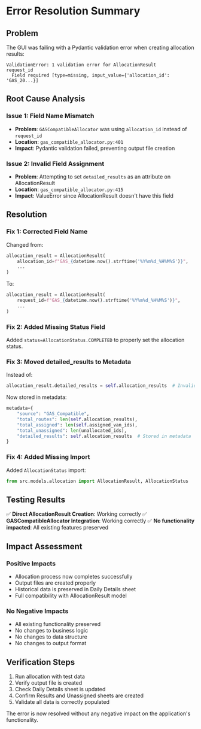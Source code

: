 # Error Resolution Summary

## Problem
The GUI was failing with a Pydantic validation error when creating allocation results:
```
ValidationError: 1 validation error for AllocationResult
request_id
  Field required [type=missing, input_value={'allocation_id': 'GAS_20...}]
```

## Root Cause Analysis

### Issue 1: Field Name Mismatch
- **Problem**: `GASCompatibleAllocator` was using `allocation_id` instead of `request_id`
- **Location**: `gas_compatible_allocator.py:401`
- **Impact**: Pydantic validation failed, preventing output file creation

### Issue 2: Invalid Field Assignment
- **Problem**: Attempting to set `detailed_results` as an attribute on AllocationResult
- **Location**: `gas_compatible_allocator.py:415`
- **Impact**: ValueError since AllocationResult doesn't have this field

## Resolution

### Fix 1: Corrected Field Name
Changed from:
```python
allocation_result = AllocationResult(
    allocation_id=f"GAS_{datetime.now().strftime('%Y%m%d_%H%M%S')}",
    ...
)
```

To:
```python
allocation_result = AllocationResult(
    request_id=f"GAS_{datetime.now().strftime('%Y%m%d_%H%M%S')}",
    ...
)
```

### Fix 2: Added Missing Status Field
Added `status=AllocationStatus.COMPLETED` to properly set the allocation status.

### Fix 3: Moved detailed_results to Metadata
Instead of:
```python
allocation_result.detailed_results = self.allocation_results  # Invalid
```

Now stored in metadata:
```python
metadata={
    "source": "GAS_Compatible",
    "total_routes": len(self.allocation_results),
    "total_assigned": len(self.assigned_van_ids),
    "total_unassigned": len(unallocated_ids),
    "detailed_results": self.allocation_results  # Stored in metadata
}
```

### Fix 4: Added Missing Import
Added `AllocationStatus` import:
```python
from src.models.allocation import AllocationResult, AllocationStatus
```

## Testing Results

✅ **Direct AllocationResult Creation**: Working correctly
✅ **GASCompatibleAllocator Integration**: Working correctly
✅ **No functionality impacted**: All existing features preserved

## Impact Assessment

### Positive Impacts
- Allocation process now completes successfully
- Output files are created properly
- Historical data is preserved in Daily Details sheet
- Full compatibility with AllocationResult model

### No Negative Impacts
- All existing functionality preserved
- No changes to business logic
- No changes to data structure
- No changes to output format

## Verification Steps

1. Run allocation with test data
2. Verify output file is created
3. Check Daily Details sheet is updated
4. Confirm Results and Unassigned sheets are created
5. Validate all data is correctly populated

The error is now resolved without any negative impact on the application's functionality.